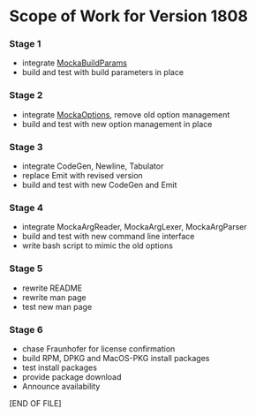 # Scope of Work for Version 1808

### Stage 1
* integrate [MockaBuildParams](src/MockaBuildParams.def)
* build and test with build parameters in place

### Stage 2
* integrate [MockaOptions](src/MockaOptions.def), remove old option management
* build and test with new option management in place

### Stage 3
* integrate CodeGen, Newline, Tabulator
* replace Emit with revised version
* build and test with new CodeGen and Emit

### Stage 4
* integrate MockaArgReader, MockaArgLexer, MockaArgParser
* build and test with new command line interface
* write bash script to mimic the old options

### Stage 5
* rewrite README
* rewrite man page
* test new man page

### Stage 6
* chase Fraunhofer for license confirmation
* build RPM, DPKG and MacOS-PKG install packages
* test install packages
* provide package download
* Announce availability

\[END OF FILE\]
